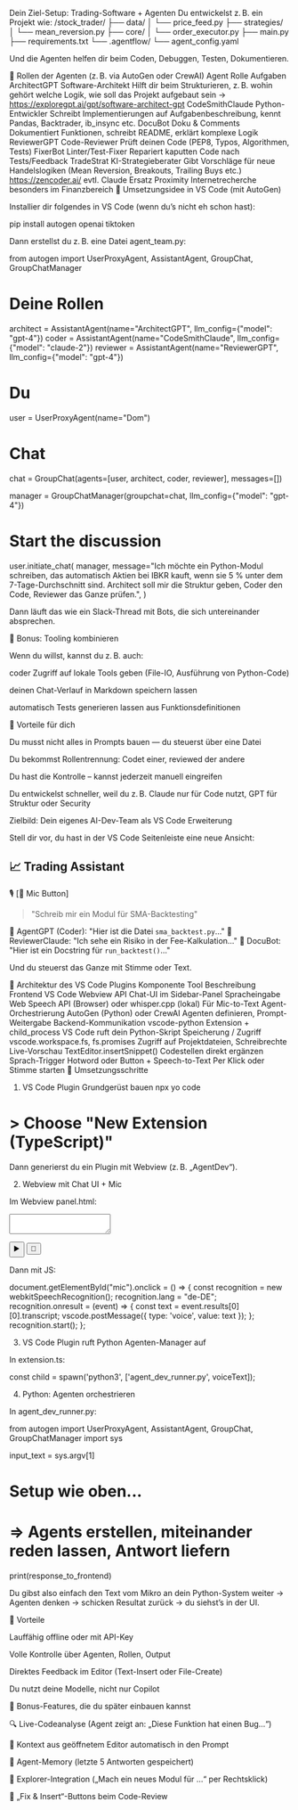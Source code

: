 Dein Ziel-Setup: Trading-Software + Agenten
Du entwickelst z. B. ein Projekt wie:
/stock_trader/
├── data/
│   └── price_feed.py
├── strategies/
│   └── mean_reversion.py
├── core/
│   └── order_executor.py
├── main.py
├── requirements.txt
└── .agentflow/
    └── agent_config.yaml


Und die Agenten helfen dir beim Coden, Debuggen, Testen, Dokumentieren.

🧠 Rollen der Agenten (z. B. via AutoGen oder CrewAI)
Agent	Rolle	Aufgaben
ArchitectGPT	Software-Architekt	Hilft dir beim Strukturieren, z. B. wohin gehört welche Logik, wie soll das Projekt aufgebaut sein -> https://exploregpt.ai/gpt/software-architect-gpt
CodeSmithClaude	Python-Entwickler	Schreibt Implementierungen auf Aufgabenbeschreibung, kennt Pandas, Backtrader, ib_insync etc.
DocuBot	Doku & Comments	Dokumentiert Funktionen, schreibt README, erklärt komplexe Logik
ReviewerGPT	Code-Reviewer	Prüft deinen Code (PEP8, Typos, Algorithmen, Tests)
FixerBot	Linter/Test-Fixer	Repariert kaputten Code nach Tests/Feedback
TradeStrat	KI-Strategieberater	Gibt Vorschläge für neue Handelslogiken (Mean Reversion, Breakouts, Trailing Buys etc.)
https://zencoder.ai/ evtl. Claude Ersatz
Proximity Internetrecherche besonders im Finanzbereich
🔧 Umsetzungsidee in VS Code (mit AutoGen)

Installier dir folgendes in VS Code (wenn du’s nicht eh schon hast):

pip install autogen openai tiktoken


Dann erstellst du z. B. eine Datei agent_team.py:

from autogen import UserProxyAgent, AssistantAgent, GroupChat, GroupChatManager

# Deine Rollen
architect = AssistantAgent(name="ArchitectGPT", llm_config={"model": "gpt-4"})
coder = AssistantAgent(name="CodeSmithClaude", llm_config={"model": "claude-2"})
reviewer = AssistantAgent(name="ReviewerGPT", llm_config={"model": "gpt-4"})

# Du
user = UserProxyAgent(name="Dom")

# Chat
chat = GroupChat(agents=[user, architect, coder, reviewer], messages=[])

manager = GroupChatManager(groupchat=chat, llm_config={"model": "gpt-4"})

# Start the discussion
user.initiate_chat(
    manager,
    message="Ich möchte ein Python-Modul schreiben, das automatisch Aktien bei IBKR kauft, wenn sie 5 % unter dem 7-Tage-Durchschnitt sind. Architect soll mir die Struktur geben, Coder den Code, Reviewer das Ganze prüfen.",
)


Dann läuft das wie ein Slack-Thread mit Bots, die sich untereinander absprechen.

🧩 Bonus: Tooling kombinieren

Wenn du willst, kannst du z. B. auch:

coder Zugriff auf lokale Tools geben (File-IO, Ausführung von Python-Code)

deinen Chat-Verlauf in Markdown speichern lassen

automatisch Tests generieren lassen aus Funktionsdefinitionen

🤘 Vorteile für dich

Du musst nicht alles in Prompts bauen — du steuerst über eine Datei

Du bekommst Rollentrennung: Codet einer, reviewed der andere

Du hast die Kontrolle – kannst jederzeit manuell eingreifen

Du entwickelst schneller, weil du z. B. Claude nur für Code nutzt, GPT für Struktur oder Security

Zielbild: Dein eigenes AI-Dev-Team als VS Code Erweiterung

Stell dir vor, du hast in der VS Code Seitenleiste eine neue Ansicht:

📈 Trading Assistant
---------------------
🎙️ [🎤 Mic Button]
> "Schreib mir ein Modul für SMA-Backtesting"

🤖 AgentGPT (Coder): "Hier ist die Datei `sma_backtest.py`..."
🧠 ReviewerClaude: "Ich sehe ein Risiko in der Fee-Kalkulation..."
📃 DocuBot: "Hier ist ein Docstring für `run_backtest()`..."


Und du steuerst das Ganze mit Stimme oder Text.

🔧 Architektur des VS Code Plugins
Komponente	Tool	Beschreibung
Frontend	VS Code Webview API
	Chat-UI im Sidebar-Panel
Spracheingabe	Web Speech API (Browser) oder whisper.cpp (lokal)	Für Mic-to-Text
Agent-Orchestrierung	AutoGen (Python) oder CrewAI	Agenten definieren, Prompt-Weitergabe
Backend-Kommunikation	vscode-python Extension + child_process	VS Code ruft dein Python-Skript
Speicherung / Zugriff	vscode.workspace.fs, fs.promises	Zugriff auf Projektdateien, Schreibrechte
Live-Vorschau	TextEditor.insertSnippet()	Codestellen direkt ergänzen
Sprach-Trigger	Hotword oder Button + Speech-to-Text	Per Klick oder Stimme starten
🚀 Umsetzungsschritte
1. VS Code Plugin Grundgerüst bauen
npx yo code
# > Choose "New Extension (TypeScript)"


Dann generierst du ein Plugin mit Webview (z. B. „AgentDev“).

2. Webview mit Chat UI + Mic

Im Webview panel.html:

<textarea id="chatbox"></textarea>
<button id="send">▶️</button>
<button id="mic">🎤</button>
<div id="responses"></div>


Dann mit JS:

document.getElementById("mic").onclick = () => {
  const recognition = new webkitSpeechRecognition();
  recognition.lang = "de-DE";
  recognition.onresult = (event) => {
    const text = event.results[0][0].transcript;
    vscode.postMessage({ type: 'voice', value: text });
  };
  recognition.start();
};

3. VS Code Plugin ruft Python Agenten-Manager auf

In extension.ts:

const child = spawn('python3', ['agent_dev_runner.py', voiceText]);

4. Python: Agenten orchestrieren

In agent_dev_runner.py:

from autogen import UserProxyAgent, AssistantAgent, GroupChat, GroupChatManager
import sys

input_text = sys.argv[1]

# Setup wie oben...
# => Agents erstellen, miteinander reden lassen, Antwort liefern

print(response_to_frontend)


Du gibst also einfach den Text vom Mikro an dein Python-System weiter → Agenten denken → schicken Resultat zurück → du siehst’s in der UI.

🧠 Vorteile

Lauffähig offline oder mit API-Key

Volle Kontrolle über Agenten, Rollen, Output

Direktes Feedback im Editor (Text-Insert oder File-Create)

Du nutzt deine Modelle, nicht nur Copilot

👾 Bonus-Features, die du später einbauen kannst

🔍 Live-Codeanalyse (Agent zeigt an: „Diese Funktion hat einen Bug…“)

🧠 Kontext aus geöffnetem Editor automatisch in den Prompt

🔁 Agent-Memory (letzte 5 Antworten gespeichert)

📁 Explorer-Integration („Mach ein neues Modul für …“ per Rechtsklick)

🔧 „Fix & Insert“-Buttons beim Code-Review